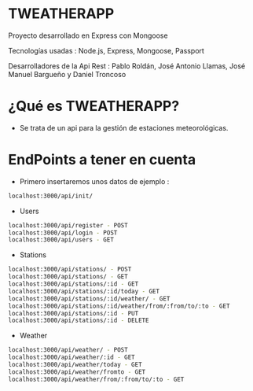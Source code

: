 # TWEATHERAPP
Proyecto desarrollado en Express con Mongoose

Tecnologías usadas : Node.js, Express, Mongoose, Passport

Desarrolladores de la Api Rest : Pablo Roldán, José Antonio Llamas, José Manuel Bargueño y Daniel Troncoso

# ¿Qué es TWEATHERAPP?

- Se trata de un api para la gestión de estaciones meteorológicas.

# EndPoints a tener en cuenta

- Primero insertaremos unos datos de ejemplo :

```bash
localhost:3000/api/init/
```

- Users

```bash
localhost:3000/api/register - POST
localhost:3000/api/login - POST
localhost:3000/api/users - GET
```

- Stations

```bash
localhost:3000/api/stations/ - POST
localhost:3000/api/stations/ - GET
localhost:3000/api/stations/:id - GET
localhost:3000/api/stations/:id/today - GET
localhost:3000/api/stations/:id/weather/ - GET
localhost:3000/api/stations/:id/weather/from/:from/to/:to - GET
localhost:3000/api/stations/:id - PUT
localhost:3000/api/stations/:id - DELETE

```

- Weather

```bash
localhost:3000/api/weather/ - POST
localhost:3000/api/weather/:id - GET
localhost:3000/api/weather/today - GET
localhost:3000/api/weather/fromto - GET
localhost:3000/api/weather/from/:from/to/:to - GET
```
